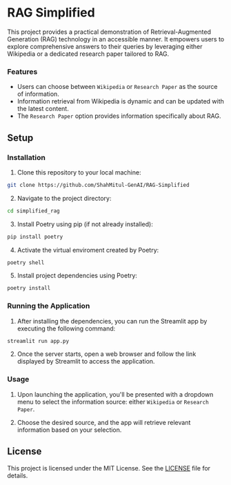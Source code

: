 # RAG Simplified

This project provides a practical demonstration of Retrieval-Augmented Generation (RAG) technology in an accessible manner. It empowers users to explore comprehensive answers to their queries by leveraging either Wikipedia or a dedicated research paper tailored to RAG.

### Features
- Users can choose between `Wikipedia` or `Research Paper` as the source of information.
- Information retrieval from Wikipedia is dynamic and can be updated with the latest content.
- The `Research Paper` option provides information specifically about RAG.

## Setup

### Installation
1. Clone this repository to your local machine:
```bash
git clone https://github.com/ShahMitul-GenAI/RAG-Simplified
```

2. Navigate to the project directory:
```bash
cd simplified_rag
```

3. Install Poetry using pip (if not already installed):
```bash
pip install poetry
```

4. Activate the virtual enviroment created by Poetry:
```bash
poetry shell
```

5. Install project dependencies using Poetry:
```bash
poetry install
```

### Running the Application
1. After installing the dependencies, you can run the Streamlit app by executing the following command:
```bash
streamlit run app.py
```

2. Once the server starts, open a web browser and follow the link displayed by Streamlit to access the application.

### Usage
1. Upon launching the application, you'll be presented with a dropdown menu to select the information source: either `Wikipedia` or `Research Paper`.

2. Choose the desired source, and the app will retrieve relevant information based on your selection.

## License
This project is licensed under the MIT License. See the [LICENSE](LICENSE) file for details.
